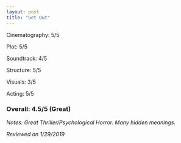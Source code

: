 ```yaml
---
layout: post
title: "Get Out"
---
```


Cinematography: 5/5

Plot: 5/5

Soundtrack: 4/5

Structure: 5/5

Visuals: 3/5

Acting: 5/5

### Overall: 4.5/5 (Great)

*Notes: Great Thriller/Psychological Horror. Many hidden meanings.*

*Reviewed on 1/29/2019*
